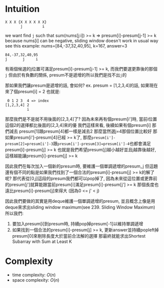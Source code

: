 # Intuition

```
X X X {X X X X X X}
       j         i
```

we want find `j` such that sum(nums[j:i]) >= k => presum[i]-presum[j-1] >= k
because nums[i] can be negative, sliding window doesn't work in usual way
see this example: nums=[84,-37,32,40,95], k=167, answer=3

```
84,-37,32,40,95
j       j     i
```
有兩個候選的j位置可滿足presum[i]-presum[j-1] >= k, 而我們要選更靠後的那個`j`
但由於有負數的關係, presum不是遞增的所以我們是找不出`j`的

那如果我們讓presum是遞增的話, 會如何?
ex. presum = [1,2,3,4]的話, 如果現在來了個presum[i] = 2
也就是:
```
 0 1 2 3  4 => index
[1,2,3,4] 2
          i
```
那麼我們是不是就不用後面的[2,3,4]了? 因為未來再有個presum[i']時, 當前i位置這個2的選擇都比後面的[2,3,4]來的優
我們這樣來看, 後續如果有個presum[i] 那們減去 presum[1]跟presum[4]都一樣是減去2
那麼當然選j=4那個位置比較好
那如果presum[i']-presum[4]已經 >= k了, 那麼`presum[i']-presum[2]=presum[i']-3`跟`presum[i']-presum[3]=presum[i']-4`也都會滿足presum[i]-presum[j] >= k
也就是我們希望presum[j]越小越好並且j越靠後越好, 這樣越能讓presum[i]-presum[j] >= k

因此我們在每次加入一個新的presum時, 要維護一個單調遞增的presum_j
但這題還有個不同的點是如果我們找到了一個合法的presum[i]-presum[j] >= k的解了呢?
那代表從[0,j]這段的presum我們都可以pop掉了, 因為未來從這位置或更靠前的presum[j']就算能跟當前presum[i]滿足presum[i]-presum[j'] >= k
那個長度也遠比presum[i]-presum[j]來得大 (因為0 <= j' < j)

因此我們要做的其實是用deque維護一個單調遞增的presum, 並且概念上像是用deque來求出sliding window maximum(see 239. Sliding Window Maximum)
所以我們:
1. 要加入presum[i]到presum時, 持續pop掉presum[-1]以維持單調遞增
2. 如果找到一個合法的presum[i]-presum[j] >= k, 更新answer並持續popleft掉presum[0]來剔除長度大於當前合法解的選擇
那最終就能求出Shortest Subarray with Sum at Least K

# Complexity

- time complexity: $O(n)$
- space complexity: $O(n)$